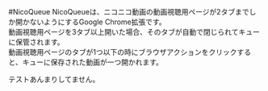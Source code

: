 #NicoQueue
NicoQueueは、ニコニコ動画の動画視聴用ページが2タブまでしか開かないようにするGoogle Chrome拡張です。  
動画視聴用ページを3タブ以上開いた場合、そのタブが自動で閉じられてキューに保管されます。  
動画視聴用ページのタブが1つ以下の時にブラウザアクションをクリックすると、キューに保存された動画が一つ開かれます。

テストあんまりしてません。
